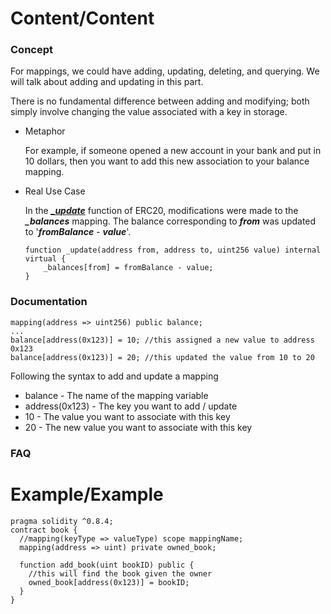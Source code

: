 # Content/Content

### Concept

For mappings, we could have adding, updating, deleting, and querying. We will talk about adding and updating in this part.

There is no fundamental difference between adding and modifying; both simply involve changing the value associated with a key in storage.

- Metaphor
    
    For example, if someone opened a new account in your bank and put in 10 dollars, then you want to add this new association to your balance mapping. 
    
- Real Use Case
    
    In the ***[_update](https://github.com/OpenZeppelin/openzeppelin-contracts/blob/8186c07a83c09046c6fbaa90a035ee47e4d7d785/contracts/token/ERC20/ERC20.sol#L255)*** function of ERC20, modifications were made to the ***_balances*** mapping. The balance corresponding to ***from*** was updated to '***fromBalance*** - ***value***'.
    
    ```solidity
    function _update(address from, address to, uint256 value) internal virtual {
        _balances[from] = fromBalance - value;
    }
    ```
    

### Documentation

```solidity
mapping(address => uint256) public balance;
...
balance[address(0x123)] = 10; //this assigned a new value to address 0x123
balance[address(0x123)] = 20; //this updated the value from 10 to 20
```

Following the syntax to add and update a mapping

- balance - The name of the mapping variable
- address(0x123) - The key you want to add / update
- 10 - The value you want to associate with this key
- 20 - The new value you want to associate with this key

### FAQ

# Example/Example

```solidity
pragma solidity ^0.8.4;
contract book {
  //mapping(keyType => valueType) scope mappingName;
  mapping(address => uint) private owned_book;

  function add_book(uint bookID) public {
    //this will find the book given the owner
    owned_book[address(0x123)] = bookID;
  }
}
```
